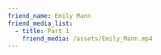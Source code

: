 ```yaml
---
friend_name: Emily Mann
friend_media_list:
  - title: Part 1
    friend_media: /assets/Emily_Mann.mp4
---
```

